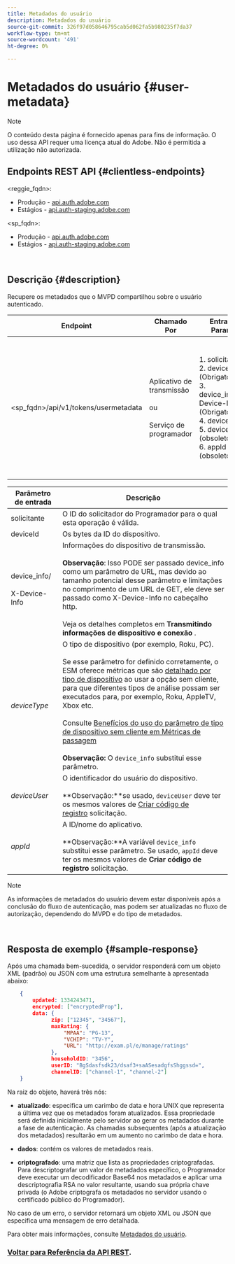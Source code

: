 ```yaml
---
title: Metadados do usuário
description: Metadados do usuário
source-git-commit: 326f97d058646795cab5d062fa5b980235f7da37
workflow-type: tm+mt
source-wordcount: '491'
ht-degree: 0%

---
```



# Metadados do usuário {#user-metadata}

>[!NOTE]
>
>O conteúdo desta página é fornecido apenas para fins de informação. O uso dessa API requer uma licença atual do Adobe. Não é permitida a utilização não autorizada.

## Endpoints REST API {#clientless-endpoints}

&lt;reggie_fqdn>:

* Produção - [api.auth.adobe.com](http://api.auth.adobe.com/)
* Estágios - [api.auth-staging.adobe.com](http://api.auth-staging.adobe.com/)

&lt;sp_fqdn>:

* Produção - [api.auth.adobe.com](http://api.auth.adobe.com/)
* Estágios - [api.auth-staging.adobe.com](http://api.auth-staging.adobe.com/)

</br>

## Descrição {#description}

Recupere os metadados que o MVPD compartilhou sobre o usuário autenticado.

<div>


| Endpoint | Chamado  </br>Por | Entrada   </br>Params | HTTP  </br>Método | Resposta | HTTP  </br>Resposta |
| --- | --- | --- | --- | --- | --- |
| &lt;sp_fqdn>/api/v1/tokens/usermetadata | Aplicativo de transmissão</br></br>ou</br></br>Serviço de programador | 1. solicitante</br>2.  deviceId (Obrigatório)</br>3.  device_info/X-Device-Info (Obrigatório)</br>4.  deviceType</br>5.  deviceUser (obsoleto)</br>6.  appId (obsoleto) | GET | XML ou JSON contendo metadados do usuário ou detalhes do erro, se não tiver êxito. | 200 - Sucesso</br></br>404 - Nenhum metadados encontrado</br></br>412 - Token AuthN inválido (por exemplo, token expirado) |


| Parâmetro de entrada | Descrição |
| --- | --- |
| solicitante | O ID do solicitador do Programador para o qual esta operação é válida. |
| deviceId | Os bytes da ID do dispositivo. |
| device_info/</br></br>X-Device-Info | Informações do dispositivo de transmissão.</br></br>**Observação**: Isso PODE ser passado device_info como um parâmetro de URL, mas devido ao tamanho potencial desse parâmetro e limitações no comprimento de um URL de GET, ele deve ser passado como X-Device-Info no cabeçalho http. </br></br>Veja os detalhes completos em **Transmitindo informações de dispositivo e conexão** <!--http://tve.helpdocsonline.com/passing-device-information-->. |
| _deviceType_ | O tipo de dispositivo (por exemplo, Roku, PC).</br></br>Se esse parâmetro for definido corretamente, o ESM oferece métricas que são [detalhado por tipo de dispositivo](/help/authentication/entitlement-service-monitoring-overview.md#progr-filter-metrics) ao usar a opção sem cliente, para que diferentes tipos de análise possam ser executados para, por exemplo, Roku, AppleTV, Xbox etc.</br></br>Consulte [Benefícios do uso do parâmetro de tipo de dispositivo sem cliente em Métricas de passagem ](/help/authentication/benefits-of-using-the-clientless-devicetype-parameter-in-pass-metrics.md)</br></br>**Observação:** O `device_info` substitui esse parâmetro. </br> |
| _deviceUser_ | O identificador do usuário do dispositivo.</br></br>**Observação:**se usado, `deviceUser` deve ter os mesmos valores de [Criar código de registro](/help/authentication/registration-code-request.md) solicitação. |
| _appId_ | A ID/nome do aplicativo. </br></br>**Observação:**A variável `device_info` substitui esse parâmetro. Se usado, `appId` deve ter os mesmos valores de **Criar código de registro** solicitação. |

>[!NOTE]
> 
>As informações de metadados do usuário devem estar disponíveis após a conclusão do fluxo de autenticação, mas podem ser atualizadas no fluxo de autorização, dependendo do MVPD e do tipo de metadados.

</br>

## Resposta de exemplo {#sample-response}

Após uma chamada bem-sucedida, o servidor responderá com um objeto XML (padrão) ou JSON com uma estrutura semelhante à apresentada abaixo:

```JSON
    {
        updated: 1334243471,
        encrypted: ["encryptedProp"],
        data: {
              zip: ["12345", "34567"],
              maxRating: { 
                  "MPAA": "PG-13",
                  "VCHIP": "TV-Y", 
                  "URL": "http://exam.pl/e/manage/ratings"
              },
              householdID: "3456",
              userID: "BgSdasfsdk23/dsaf3+saASesadgfsShggssd=",
              channelID: ["channel-1", "channel-2"]
    }
```

Na raiz do objeto, haverá três nós:

* **atualizado**: especifica um carimbo de data e hora UNIX que representa a última vez que os metadados foram atualizados. Essa propriedade será definida inicialmente pelo servidor ao gerar os metadados durante a fase de autenticação. As chamadas subsequentes (após a atualização dos metadados) resultarão em um aumento no carimbo de data e hora.

* **dados**: contém os valores de metadados reais.

* **criptografado**: uma matriz que lista as propriedades criptografadas. Para descriptografar um valor de metadados específico, o Programador deve executar um decodificador Base64 nos metadados e aplicar uma descriptografia RSA no valor resultante, usando sua própria chave privada (o Adobe criptografa os metadados no servidor usando o certificado público do Programador).

No caso de um erro, o servidor retornará um objeto XML ou JSON que especifica uma mensagem de erro detalhada.

Para obter mais informações, consulte [Metadados do usuário](/help/authentication/user-metadata.md).

### [Voltar para Referência da API REST](/help/authentication/rest-api-reference.md).
